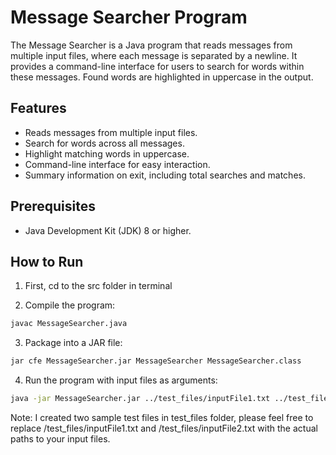 # Message Searcher Program

The Message Searcher is a Java program that reads messages from multiple input files, where each message is separated by 
a newline. It provides a command-line interface for users to search for words within these messages. Found words 
are highlighted in uppercase in the output.

## Features

- Reads messages from multiple input files.
- Search for words across all messages.
- Highlight matching words in uppercase.
- Command-line interface for easy interaction.
- Summary information on exit, including total searches and matches.

## Prerequisites

- Java Development Kit (JDK) 8 or higher.

## How to Run
1. First, cd to the src folder in terminal

2. Compile the program:

```bash
javac MessageSearcher.java
```
3. Package into a JAR file:
```bash
jar cfe MessageSearcher.jar MessageSearcher MessageSearcher.class
```
4. Run the program with input files as arguments:

```bash
java -jar MessageSearcher.jar ../test_files/inputFile1.txt ../test_files/inputFile2.txt
```
Note: I created two sample test files in test_files folder, please feel free to 
replace /test_files/inputFile1.txt and 
/test_files/inputFile2.txt with the actual paths to your input files.